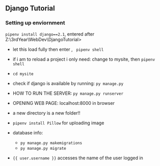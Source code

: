 ## Django Tutorial

### Setting up enviornment
``pipenv install django==2.1``, entered after Z:\3rdYear\WebDev\DjangoTutorial>

- let this load fully then enter , `` pipenv shell``

- if i am to reload a project i only need: 
change to mysite, then ``pipenv shell``

- ``cd mysite``
- check if django is available by running: ``py manage.py``


- HOW TO RUN THE SERVER:  ``py manage.py runserver``
- OPENING WEB PAGE: localhost:8000 in browser

- a new directory is a new folder!!

- ``pipenv install Pillow`` for uploading image 

- database info:
    - ``py manage.py makemigrations``
    - ``py manage.py migrate``

- ``{{ user.username }}`` accesses the name of the user logged in